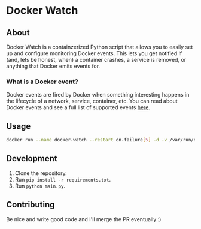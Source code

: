# Docker Watch

## About
Docker Watch is a containzerized Python script that allows you to easily set up and configure monitoring Docker events. This lets you get notified if (and, lets be honest, when) a container crashes, a service is removed, or anything that Docker emits events for.

### What is a Docker event?
Docker events are fired by Docker when something interesting happens in the lifecycle of a network, service, container, etc. You can read about Docker events and see a full list of supported events [here](https://docs.docker.com/engine/reference/commandline/events/).

## Usage

```bash
docker run --name docker-watch --restart on-failure[5] -d -v /var/run/docker.sock:/var/run/docker.sock -v config.yml:/app/config.yml docker-watch
```

## Development
1. Clone the repository.
2. Run `pip install -r requirements.txt`.
3. Run `python main.py`.

## Contributing
Be nice and write good code and I'll merge the PR eventually :)